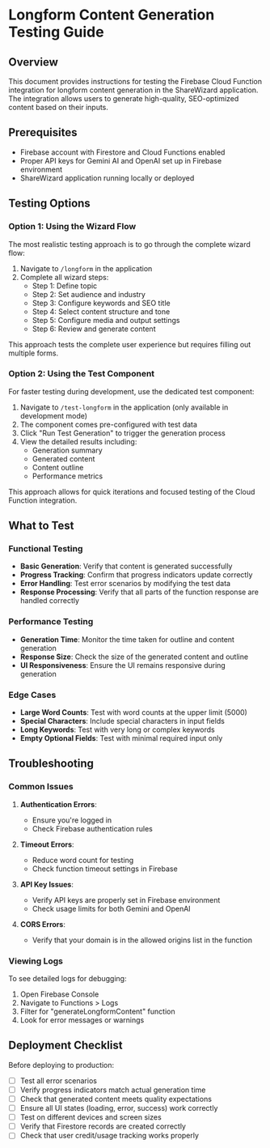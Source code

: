 # Longform Content Generation Testing Guide

## Overview

This document provides instructions for testing the Firebase Cloud Function integration for longform content generation in the ShareWizard application. The integration allows users to generate high-quality, SEO-optimized content based on their inputs.

## Prerequisites

- Firebase account with Firestore and Cloud Functions enabled
- Proper API keys for Gemini AI and OpenAI set up in Firebase environment
- ShareWizard application running locally or deployed

## Testing Options

### Option 1: Using the Wizard Flow

The most realistic testing approach is to go through the complete wizard flow:

1. Navigate to `/longform` in the application
2. Complete all wizard steps:
   - Step 1: Define topic
   - Step 2: Set audience and industry
   - Step 3: Configure keywords and SEO title
   - Step 4: Select content structure and tone
   - Step 5: Configure media and output settings
   - Step 6: Review and generate content

This approach tests the complete user experience but requires filling out multiple forms.

### Option 2: Using the Test Component

For faster testing during development, use the dedicated test component:

1. Navigate to `/test-longform` in the application (only available in development mode)
2. The component comes pre-configured with test data
3. Click "Run Test Generation" to trigger the generation process
4. View the detailed results including:
   - Generation summary
   - Generated content
   - Content outline
   - Performance metrics

This approach allows for quick iterations and focused testing of the Cloud Function integration.

## What to Test

### Functional Testing

- **Basic Generation**: Verify that content is generated successfully
- **Progress Tracking**: Confirm that progress indicators update correctly
- **Error Handling**: Test error scenarios by modifying the test data
- **Response Processing**: Verify that all parts of the function response are handled correctly

### Performance Testing

- **Generation Time**: Monitor the time taken for outline and content generation
- **Response Size**: Check the size of the generated content and outline
- **UI Responsiveness**: Ensure the UI remains responsive during generation

### Edge Cases

- **Large Word Counts**: Test with word counts at the upper limit (5000)
- **Special Characters**: Include special characters in input fields
- **Long Keywords**: Test with very long or complex keywords
- **Empty Optional Fields**: Test with minimal required input only

## Troubleshooting

### Common Issues

1. **Authentication Errors**:
   - Ensure you're logged in
   - Check Firebase authentication rules

2. **Timeout Errors**:
   - Reduce word count for testing
   - Check function timeout settings in Firebase

3. **API Key Issues**:
   - Verify API keys are properly set in Firebase environment
   - Check usage limits for both Gemini and OpenAI

4. **CORS Errors**:
   - Verify that your domain is in the allowed origins list in the function

### Viewing Logs

To see detailed logs for debugging:

1. Open Firebase Console
2. Navigate to Functions > Logs
3. Filter for "generateLongformContent" function
4. Look for error messages or warnings

## Deployment Checklist

Before deploying to production:

- [ ] Test all error scenarios
- [ ] Verify progress indicators match actual generation time
- [ ] Check that generated content meets quality expectations
- [ ] Ensure all UI states (loading, error, success) work correctly
- [ ] Test on different devices and screen sizes
- [ ] Verify that Firestore records are created correctly
- [ ] Check that user credit/usage tracking works properly
